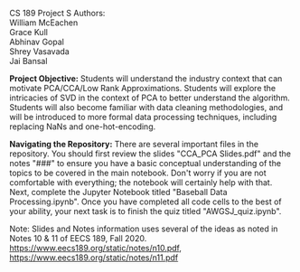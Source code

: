 CS 189 Project S 
Authors:  
William McEachen  
Grace Kull  
Abhinav Gopal  
Shrey Vasavada  
Jai Bansal  

**Project Objective:** Students will understand the industry context that can motivate PCA/CCA/Low Rank Approximations. Students will explore the intricacies of SVD in the context of PCA to better understand the algorithm. Students will also become familiar with data cleaning methodologies, and will be introduced to more formal data processing techniques, including replacing NaNs and one-hot-encoding.

**Navigating the Repository:** There are several important files in the repository. You should first review the slides "CCA_PCA Slides.pdf" and the notes "###" to ensure you have a basic conceptual understanding of the topics to be covered in the main notebook. Don't worry if you are not comfortable with everything; the notebook will certainly help with that. Next, complete the Jupyter Notebook titled "Baseball Data Processing.ipynb". Once you have completed all code cells to the best of your ability, your next task is to finish the quiz titled "AWGSJ_quiz.ipynb".


Note: Slides and Notes information uses several of the ideas as noted in Notes 10 & 11 of EECS 189, Fall 2020. https://www.eecs189.org/static/notes/n10.pdf, https://www.eecs189.org/static/notes/n11.pdf
